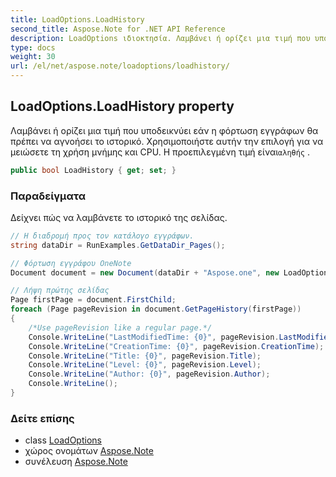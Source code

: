 ```yaml
---
title: LoadOptions.LoadHistory
second_title: Aspose.Note for .NET API Reference
description: LoadOptions ιδιοκτησία. Λαμβάνει ή ορίζει μια τιμή που υποδεικνύει εάν η φόρτωση εγγράφων θα πρέπει να αγνοήσει το ιστορικό. Χρησιμοποιήστε αυτήν την επιλογή για να μειώσετε τη χρήση μνήμης και CPU. Η προεπιλεγμένη τιμή είναιαληθής .
type: docs
weight: 30
url: /el/net/aspose.note/loadoptions/loadhistory/
---
```

## LoadOptions.LoadHistory property

Λαμβάνει ή ορίζει μια τιμή που υποδεικνύει εάν η φόρτωση εγγράφων θα πρέπει να αγνοήσει το ιστορικό. Χρησιμοποιήστε αυτήν την επιλογή για να μειώσετε τη χρήση μνήμης και CPU. Η προεπιλεγμένη τιμή είναι`αληθής` .

```csharp
public bool LoadHistory { get; set; }
```

### Παραδείγματα

Δείχνει πώς να λαμβάνετε το ιστορικό της σελίδας.

```csharp
// Η διαδρομή προς τον κατάλογο εγγράφων.
string dataDir = RunExamples.GetDataDir_Pages();

// Φόρτωση εγγράφου OneNote
Document document = new Document(dataDir + "Aspose.one", new LoadOptions { LoadHistory = true });

// Λήψη πρώτης σελίδας
Page firstPage = document.FirstChild;
foreach (Page pageRevision in document.GetPageHistory(firstPage))
{
    /*Use pageRevision like a regular page.*/
    Console.WriteLine("LastModifiedTime: {0}", pageRevision.LastModifiedTime);
    Console.WriteLine("CreationTime: {0}", pageRevision.CreationTime);
    Console.WriteLine("Title: {0}", pageRevision.Title);
    Console.WriteLine("Level: {0}", pageRevision.Level);
    Console.WriteLine("Author: {0}", pageRevision.Author);
    Console.WriteLine();
}
```

### Δείτε επίσης

* class [LoadOptions](../)
* χώρος ονομάτων [Aspose.Note](../../loadoptions/)
* συνέλευση [Aspose.Note](../../../)


